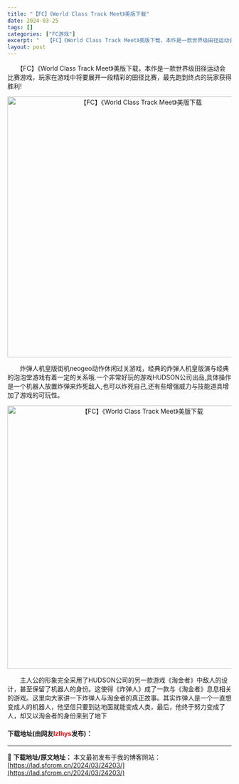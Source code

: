 ```yaml
---
title: "【FC】《World Class Track Meet》美版下载"
date: 2024-03-25
tags: []
categories: ["FC游戏"]
excerpt: "　　【FC】《World Class Track Meet》美版下载，本作是一款世界级田径运动会比赛游戏，玩家在游戏中将要展开一段精彩的田径比赛，最先跑到终点的玩家获得胜利! 　　炸弹人机皇版街机neogeo动作休闲过关游戏，经典的炸弹人机皇版演与经典的泡泡堂游戏有着一定的关系哦.一个非常好玩的游戏&hellip;"
layout: post
---
```


 <p>　　【FC】《World Class Track Meet》美版下载，本作是一款世界级田径运动会比赛游戏，玩家在游戏中将要展开一段精彩的田径比赛，最先跑到终点的玩家获得胜利!</p> <p align="center"><img align="" border="0" src="https://lad.sfcrom.cn/wp-content/uploads/2024/03/20240325_66019ceb5e17d.png" width="585" alt="【FC】《World Class Track Meet》美版下载" /></p> <p>　　炸弹人机皇版街机neogeo动作休闲过关游戏，经典的炸弹人机皇版演与经典的泡泡堂游戏有着一定的关系哦.一个非常好玩的游戏HUDSON公司出品,具体操作是一个机器人放置炸弹来炸死敌人,也可以炸死自己,还有些增强威力与技能道具增加了游戏的可玩性。</p> <p align="center"><img align="" border="0" src="https://lad.sfcrom.cn/wp-content/uploads/2024/03/20240325_66019ced16260.png" width="591" alt="【FC】《World Class Track Meet》美版下载" /></p> <p>　　主人公的形象完全采用了HUDSON公司的另一款游戏《淘金者》中敌人的设计，甚至保留了机器人的身份。这使得《炸弹人》成了一款与《淘金者》息息相关的游戏。这里向大家讲一下炸弹人与淘金者的真正故事。其实炸弹人是一个一直想变成人的机器人，他坚信只要到达地面就能变成人类，最后，他终于努力变成了人，却又以淘金者的身份来到了地下</p> <p><h4>下载地址(由网友<font color="red">lzlhys</font>发布)：</h4></p> 

---
📖 **下载地址/原文地址：** 本文最初发布于我的博客网站：[https://lad.sfcrom.cn/2024/03/24203/](https://lad.sfcrom.cn/2024/03/24203/)
